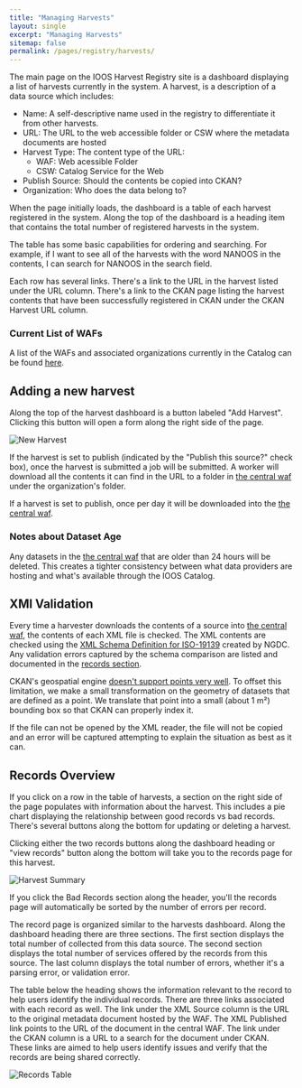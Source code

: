 ```yaml
---
title: "Managing Harvests"
layout: single
excerpt: "Managing Harvests"
sitemap: false
permalink: /pages/registry/harvests/
---
```


The main page on the IOOS Harvest Registry site is a dashboard displaying a
list of harvests currently in the system. A harvest, is a description of a data
source which includes:

- Name: A self-descriptive name used in the registry to differentiate it from
  other harvests.
- URL: The URL to the web accessible folder or CSW where the metadata documents
  are hosted
- Harvest Type: The content type of the URL:
  - WAF: Web acessible Folder
  - CSW: Catalog Service for the Web
- Publish Source: Should the contents be copied into CKAN?
- Organization: Who does the data belong to?

When the page initially loads, the dashboard is a table of each harvest
registered in the system. Along the top of the dashboard is a heading item that
contains the total number of registered harvests in the system.

The table has some basic capabilities for ordering and searching. For example,
if I want to see all of the harvests with the word NANOOS in the contents, I
can search for NANOOS in the search field.

Each row has several links. There's a link to the URL in the harvest listed
under the URL column. There's a link to the CKAN page listing the harvest
contents that have been successfully registered in CKAN under the CKAN Harvest
URL column.

### Current List of WAFs ###
A list of the WAFs and associated organizations currently in the Catalog can
be found [here](https://registry.ioos.us/about).


## Adding a new harvest ##

Along the top of the harvest dashboard is a button labeled "Add Harvest".
Clicking this button will open a form along the right side of the page.

![New Harvest](/catalog/images/registry/new-harvest.png)

If the harvest is set to publish (indicated by the "Publish this source?" check
box), once the harvest is submitted a job will be submitted. A worker will
download all the contents it can find in the URL to a folder in
[the central waf](https://registry.ioos.us/waf/) under the organization's
folder.

If a harvest is set to publish, once per day it will be downloaded into the
[the central waf](https://registry.ioos.us/waf/).

### Notes about Dataset Age

Any datasets in the [the central waf](https://registry.ioos.us/waf/) that are
older than 24 hours will be deleted. This creates a tighter consistency between
what data providers are hosting and what's available through the IOOS Catalog.

## XMl Validation ##

Every time a harvester downloads the contents of a source into
[the central waf](https://registry.ioos.us/waf/), the contents of each XML file
is checked. The XML contents are checked using the [XML Schema Definition for
ISO-19139](https://ngdc.noaa.gov/metadata/published/xsd/) created by NGDC. Any
validation errors captured by the schema comparison are listed and documented
in the [records section](#records-overview).

CKAN's geospatial engine
[doesn't support points very well](http://docs.ckan.org/projects/ckanext-spatial/en/latest/spatial-search.html#choosing-a-backend-for-the-spatial-search).
To offset this limitation, we make a small transformation on the geometry of
datasets that are defined as a point. We translate that point into a small
(about 1 m²) bounding box so that CKAN can properly index it.

If the file can not be opened by the XML reader, the file will not be copied
and an error will be captured attempting to explain the situation as best as it
can.

## Records Overview ##

If you click on a row in the table of harvests, a section on the right side of
the page populates with information about the harvest. This includes a pie
chart displaying the relationship between good records vs bad records. There's
several buttons along the bottom for updating or deleting a harvest.

Clicking either the two records buttons along the dashboard heading or "view
records" button along the bottom will take you to the records page for this
harvest.

![Harvest Summary](/catalog/images/registry/harvest-summary.png)


If you click the Bad Records section along the header, you'll the records page
will automatically be sorted by the number of errors per record.


The record page is organized similar to the harvests dashboard. Along the
dashboard heading there are three sections. The first section displays the
total number of collected from this data source. The second section displays
the total number of services offered by the records from this source. The last
column displays the total number of errors, whether it's a parsing error, or
validation error.

The table below the heading shows the information relevant to the record to
help users identify the individual records. There are three links associated
with each record as well. The link under the XML Source column is the URL to
the original metadata document hosted by the WAF. The XML Published link points
to the URL of the document in the central WAF. The link under the CKAN column
is a URL to a search for the document under CKAN. These links are aimed to help
users identify issues and verify that the records are being shared correctly.

![Records Table](/catalog/images/registry/records-table.png)
